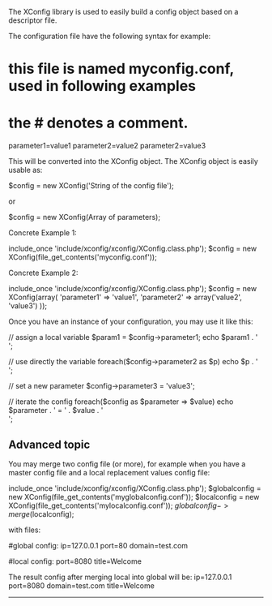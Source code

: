 The XConfig library is used to easily build a config object based on a descriptor file.

The configuration file have the following syntax for example:


# this file is named myconfig.conf, used in following examples
# the # denotes a comment.
parameter1=value1
parameter2=value2
parameter2=value3


This will be converted into the XConfig object.
The XConfig object is easily usable as:

$config = new XConfig('String of the config file');

or

$config = new XConfig(Array of parameters);

Concrete Example 1:

include_once 'include/xconfig/xconfig/XConfig.class.php');
$config = new XConfig(file_get_contents('myconfig.conf'));

Concrete Example 2:

include_once 'include/xconfig/xconfig/XConfig.class.php');
$config = new XConfig(array(
    'parameter1' => 'value1',
    'parameter2' => array('value2', 'value3')
  ));

Once you have an instance of your configuration, you may use it like this:

// assign a local variable
$param1 = $config->parameter1;
echo $param1 . '<br />';

// use directly the variable
foreach($config->parameter2 as $p)
  echo $p . '<br />';

// set a new parameter
$config->parameter3 = 'value3';

// iterate the config
foreach($config as $parameter => $value)
  echo $parameter . ' = ' . $value . '<br />';
  

Advanced topic
--------------

You may merge two config file (or more), for example when you have a master config file and a local replacement values config file:

include_once 'include/xconfig/xconfig/XConfig.class.php');
$globalconfig = new XConfig(file_get_contents('myglobalconfig.conf'));
$localconfig = new XConfig(file_get_contents('mylocalconfig.conf'));
$globalconfig->merge($localconfig);

with files:

#global config:
ip=127.0.0.1
port=80
domain=test.com

#local config:
port=8080
title=Welcome

The result config after merging local into global will be:
ip=127.0.0.1
port=8080
domain=test.com
title=Welcome

---
